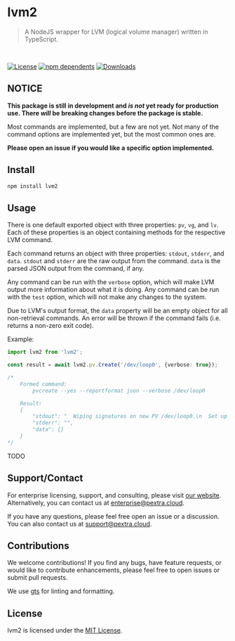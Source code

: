 # lvm2

>A NodeJS wrapper for LVM (logical volume manager) written in TypeScript.

<br>

[![License](https://badgen.net/npm/license/lvm2)](https://opensource.org/license/mit/)
[![npm dependents](https://badgen.net/npm/dependents/lvm2)](https://www.npmjs.com/package/lvm2?activeTab=dependents)
[![Downloads](https://badgen.net/npm/dt/lvm2)](https://www.npmjs.com/package/lvm2)

## NOTICE

**This package is still in development and *is not* yet ready for production use. There *will* be breaking changes before the package is stable.**

Most commands are implemented, but a few are not yet. Not many of the command options are implemented yet, but the most common ones are.

**Please open an issue if you would like a specific option implemented.**

## Install

```sh
npm install lvm2
```

## Usage

There is one default exported object with three properties: `pv`, `vg`, and `lv`. Each of these properties is an object containing methods for the respective LVM command.

Each command returns an object with three properties: `stdout`, `stderr`, and `data`. `stdout` and `stderr` are the raw output from the command. `data` is the parsed JSON output from the command, if any.

Any command can be run with the `verbose` option, which will make LVM output more information about what it is doing.
Any command can be run with the `test` option, which will not make any changes to the system.

Due to LVM's output format, the `data` property will be an empty object for all non-retrieval commands.
An error will be thrown if the command fails (i.e. returns a non-zero exit code).

Example:

```ts
import lvm2 from 'lvm2';

const result = await lvm2.pv.Create('/dev/loop0', {verbose: true});

/*
	Formed command:
		pvcreate --yes --reportformat json --verbose /dev/loop0

	Result:
	{
		"stdout": "  Wiping signatures on new PV /dev/loop0.\n  Set up physical volume for \"/dev/loop0\" with 20480 available sectors.\n  Zeroing start of device /dev/loop0.\n  Writing physical volume data to disk "\/dev/loop0\".\n  Physical volume \"/dev/loop0\" successfully created.",
		"stderr": "",
		"data": {}
	}
*/
```

TODO

## Support/Contact

For enterprise licensing, support, and consulting, please visit [our website](https://pextra.cloud/enterprise). Alternatively, you can contact us at [enterprise@pextra.cloud](mailto:support@pextra.cloud).

If you have any questions, please feel free open an issue or a discussion. You can also contact us at [support@pextra.cloud](mailto:support@pextra.cloud).

## Contributions

We welcome contributions! If you find any bugs, have feature requests, or would like to contribute enhancements, please feel free to open issues or submit pull requests.

We use [gts](https://github.com/google/gts) for linting and formatting.

## License

lvm2 is licensed under the [MIT License](./LICENSE).
